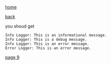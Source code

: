 [home](./page01.md)

[back](./page07.md)

you shoud get

```
Info Logger: This is an informational message.
Info Logger: This is a debug message.
Info Logger: This is an error message.
Error Logger: This is an error message.
```


[page 9](./page09.md)
